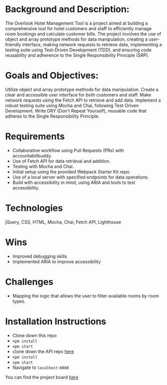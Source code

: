 # Background and Description:
The Overlook Hotel Management Tool is a project aimed at building a comprehensive tool for hotel customers and staff to efficiently manage room bookings and calculate customer bills. The project involves the use of object and array prototype methods for data manipulation, creating a user-friendly interface, making network requests to retrieve data, implementing a testing suite using Test-Driven Development (TDD), and ensuring code reusability and adherence to the Single Responsibility Principle (SRP).

# Goals and Objectives:
Utilize object and array prototype methods for data manipulation.
Create a clear and accessible user interface for both customers and staff.
Make network requests using the Fetch API to retrieve and add data.
Implement a robust testing suite using Mocha and Chai, following Test-Driven Development.
Write DRY (Don't Repeat Yourself), reusable code that adheres to the Single Responsibility Principle.

# Requirements
- Collaborative workflow using Pull Requests (PRs) with accountabilibuddy.
- Use of Fetch API for data retrieval and addition.
- Testing with Mocha and Chai.
- Initial setup using the provided Webpack Starter Kit repo.
- Use of a local server with specified endpoints for data operations.
- Build with accessibility in mind, using ARIA and tools to test accessibility.

# Technologies 
jQuery, CSS, HTML, Mocha, Chai, Fetch API, Lighthouse

# Wins
- Improved debugging skills
- Implemented ARIA to improve accessibility

# Challenges
- Mapping the logic that allows the user to filter available rooms by room types.

# Installation Instructions
- Clone down this repo
- `npm install`
- `npm start`
- clone down the API repo [here](https://github.com/turingschool-examples/overlook-api)
-  `npm install`
-  `npm start`
-  Navigate to `localhost:8080`

You can find the project board [here](https://github.com/users/rickytrandev/projects/2)
